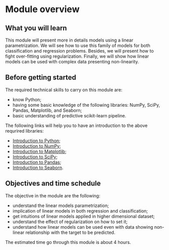 # Module overview

## What you will learn

<!-- Give in plain English what the module is about -->

This module will present more in details models using a linear parametrization.
We will see how to use this family of models for both classification and
regression problems. Besides, we will present how to fight over-fitting using
regularization. Finally, we will show how linear models can be used with
complex data presenting non-linearity.

## Before getting started

<!-- Give the required skills for the module -->

The required technical skills to carry on this module are:

- know Python;
- having some basic knowledge of the following libraries: NumPy, SciPy,
  Pandas, Matplotlib, and Seaborn;
- basic understanding of predictive scikit-learn pipeline.

<!-- Point to resources to learning these skills -->

The following links will help you to have an introduction to the above
requrired libraries:

- [Introduction to Python](https://scipy-lectures.org/intro/language/python_language.html);
- [Introduction to NumPy](https://scipy-lectures.org/intro/numpy/index.html);
- [Introduction to Matplotlib](https://scipy-lectures.org/intro/matplotlib/index.html);
- [Introduction to SciPy](https://scipy-lectures.org/intro/scipy.html);
- [Introduction to Pandas](https://pandas.pydata.org/docs/user_guide/10min.html#min);
- [Introduction to Seaborn](https://seaborn.pydata.org/introduction.html).

## Objectives and time schedule

<!-- Give the learning objectives -->

The objective in the module are the following:

- understand the linear models parametrization;
- implication of linear models in both regression and classification;
- get intuitions of linear models applied in higher dimensional dataset;
- understand the effect of regularization on how to set it;
- understand how linear models can be used even with data showing non-linear
  relationship with the target to be predicted.

<!-- Give the investment in time -->

The estimated time go through this module is about 4 hours.
